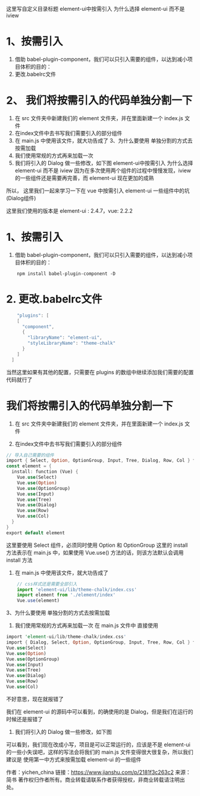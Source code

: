 这里写自定义目录标题
 element-ui中按需引入
 为什么选择 element-ui 而不是 iview

# 1、按需引入

1. 借助 babel-plugin-component，我们可以只引入需要的组件，以达到减小项目体积的目的：
2. 更改.babelrc文件

# 2、 我们将按需引入的代码单独分割一下

1. 在 src 文件夹中新建我们的 element 文件夹，并在里面新建一个 index.js 文件
2. 在index文件中去书写我们需要引入的部分组件
3. 在 main.js 中使用该文件，就大功告成了
    3、为什么要使用 单独分割的方式去按需加载
4. 我们使用常规的方式再来加载一次
5. 我们将引入的 Dialog 做一些修改，如下图
    element-ui中按需引入
    为什么选择 element-ui 而不是 iview
    因为在多次使用两个组件的过程中慢慢发现，iview 的一些组件还是需要再完善，而 element-ui 现在更加的成熟

所以， 这里我们一起来学习一下在 vue 中按需引入 element-ui 一些组件中的坑(Dialog组件)

这里我们使用的版本是 element-ui : 2.4.7，vue: 2.2.2

# 1、按需引入

1. 借助 babel-plugin-component，我们可以只引入需要的组件，以达到减小项目体积的目的：



```undefined
    npm install babel-plugin-component -D
```

# 2. 更改.babelrc文件



```csharp
    "plugins": [
    [
      "component",
      {
        "libraryName": "element-ui",
        "styleLibraryName": "theme-chalk"
      }
    ]
  ]
```

当然这里如果有其他的配置，只需要在 plugins 的数组中继续添加我们需要的配置代码就行了

# 我们将按需引入的代码单独分割一下

1. 在 src 文件夹中新建我们的 element 文件夹，并在里面新建一个 index.js 文件

1. 在index文件中去书写我们需要引入的部分组件



```rust
// 导入自己需要的组件
import { Select, Option, OptionGroup, Input, Tree, Dialog, Row, Col } from 'element-ui'
const element = {
  install: function (Vue) {
    Vue.use(Select)
    Vue.use(Option)
    Vue.use(OptionGroup)
    Vue.use(Input)
    Vue.use(Tree)
    Vue.use(Dialog)
    Vue.use(Row)
    Vue.use(Col)
  }
}
export default element
```

这里要使用 Select 组件，必须同时使用 Option 和 OptionGroup
 这里的 install 方法表示在 main.js 中，如果使用 Vue.use() 方法的话，则该方法默认会调用 install 方法

1. 在 main.js 中使用该文件，就大功告成了



```jsx
    // css样式还是需要全部引入
    import 'element-ui/lib/theme-chalk/index.css'
    import element from './element/index'
    Vue.use(element)
```

3、为什么要使用 单独分割的方式去按需加载

1. 我们使用常规的方式再来加载一次
    在 main.js 文件中 直接使用



```rust
import 'element-ui/lib/theme-chalk/index.css'
import { Dialog, Select, Option, OptionGroup, Input, Tree, Row, Col } from 'element-ui'
Vue.use(Select)
Vue.use(Option)
Vue.use(OptionGroup)
Vue.use(Input)
Vue.use(Tree)
Vue.use(Dialog)
Vue.use(Row)
Vue.use(Col)
```

不好意思，现在就报错了

我们在 element-ui 的源码中可以看到，的确使用的是 Dialog，但是我们在运行的时候还是报错了

1. 我们将引入的 Dialog 做一些修改，如下图

可以看到，我们现在改成小写，项目是可以正常运行的，应该是不是 element-ui 的一些小失误吧，这样的写法会将我们的 main.js 文件变得很大很复杂，所以我们建议是 使用第一中方式来按需加载 element-ui 的一些组件



作者：yichen_china
链接：https://www.jianshu.com/p/2181f3c263c2
来源：简书
著作权归作者所有。商业转载请联系作者获得授权，非商业转载请注明出处。